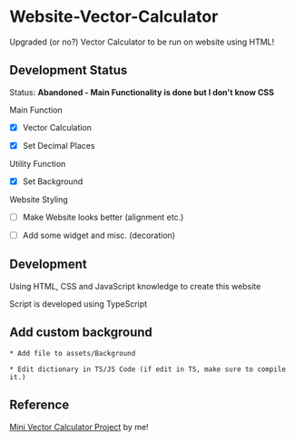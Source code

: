 # Website-Vector-Calculator

Upgraded (or no?) Vector Calculator to be run on website using HTML!

## Development Status

Status: **Abandoned - Main Functionality is done but I don't know CSS**

Main Function

- [X] Vector Calculation

- [X] Set Decimal Places

Utility Function

- [X] Set Background

Website Styling

- [ ] Make Website looks better (alignment etc.)

- [ ] Add some widget and misc. (decoration)

## Development

Using HTML, CSS and JavaScript knowledge to create this website

Script is developed using TypeScript

## Add custom background

    * Add file to assets/Background

    * Edit dictionary in TS/JS Code (if edit in TS, make sure to compile it.)

## Reference

<a href = "https://github.com/Leomotors/Mini-Vector-Calculator">Mini Vector Calculator Project</a> by me!
